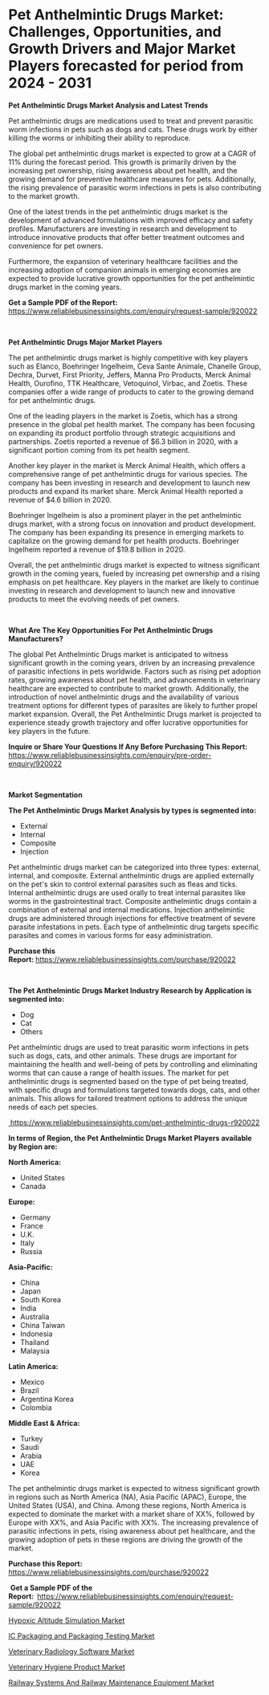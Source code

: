 <p><h1>Pet Anthelmintic Drugs Market: Challenges, Opportunities, and Growth Drivers and Major Market Players forecasted for period from 2024 - 2031</h1></p><p><strong>Pet Anthelmintic Drugs Market Analysis and Latest Trends</strong></p>
<p><p>Pet anthelmintic drugs are medications used to treat and prevent parasitic worm infections in pets such as dogs and cats. These drugs work by either killing the worms or inhibiting their ability to reproduce.</p><p>The global pet anthelmintic drugs market is expected to grow at a CAGR of 11% during the forecast period. This growth is primarily driven by the increasing pet ownership, rising awareness about pet health, and the growing demand for preventive healthcare measures for pets. Additionally, the rising prevalence of parasitic worm infections in pets is also contributing to the market growth.</p><p>One of the latest trends in the pet anthelmintic drugs market is the development of advanced formulations with improved efficacy and safety profiles. Manufacturers are investing in research and development to introduce innovative products that offer better treatment outcomes and convenience for pet owners.</p><p>Furthermore, the expansion of veterinary healthcare facilities and the increasing adoption of companion animals in emerging economies are expected to provide lucrative growth opportunities for the pet anthelmintic drugs market in the coming years.</p></p>
<p><strong>Get a Sample PDF of the Report:&nbsp;</strong> <a href="https://www.reliablebusinessinsights.com/enquiry/request-sample/920022">https://www.reliablebusinessinsights.com/enquiry/request-sample/920022</a></p>
<p>&nbsp;</p>
<p><strong>Pet Anthelmintic Drugs Major Market Players</strong></p>
<p><p>The pet anthelmintic drugs market is highly competitive with key players such as Elanco, Boehringer Ingelheim, Ceva Sante Animale, Chanelle Group, Dechra, Durvet, First Priority, Jeffers, Manna Pro Products, Merck Animal Health, Ourofino, TTK Healthcare, Vetoquinol, Virbac, and Zoetis. These companies offer a wide range of products to cater to the growing demand for pet anthelmintic drugs.</p><p>One of the leading players in the market is Zoetis, which has a strong presence in the global pet health market. The company has been focusing on expanding its product portfolio through strategic acquisitions and partnerships. Zoetis reported a revenue of $6.3 billion in 2020, with a significant portion coming from its pet health segment.</p><p>Another key player in the market is Merck Animal Health, which offers a comprehensive range of pet anthelmintic drugs for various species. The company has been investing in research and development to launch new products and expand its market share. Merck Animal Health reported a revenue of $4.6 billion in 2020.</p><p>Boehringer Ingelheim is also a prominent player in the pet anthelmintic drugs market, with a strong focus on innovation and product development. The company has been expanding its presence in emerging markets to capitalize on the growing demand for pet health products. Boehringer Ingelheim reported a revenue of $19.8 billion in 2020.</p><p>Overall, the pet anthelmintic drugs market is expected to witness significant growth in the coming years, fueled by increasing pet ownership and a rising emphasis on pet healthcare. Key players in the market are likely to continue investing in research and development to launch new and innovative products to meet the evolving needs of pet owners.</p></p>
<p>&nbsp;</p>
<p><strong>What Are The Key Opportunities For Pet Anthelmintic Drugs Manufacturers?</strong></p>
<p><p>The global Pet Anthelmintic Drugs market is anticipated to witness significant growth in the coming years, driven by an increasing prevalence of parasitic infections in pets worldwide. Factors such as rising pet adoption rates, growing awareness about pet health, and advancements in veterinary healthcare are expected to contribute to market growth. Additionally, the introduction of novel anthelmintic drugs and the availability of various treatment options for different types of parasites are likely to further propel market expansion. Overall, the Pet Anthelmintic Drugs market is projected to experience steady growth trajectory and offer lucrative opportunities for key players in the future.</p></p>
<p><strong>Inquire or Share Your Questions If Any Before Purchasing This Report:</strong> <a href="https://www.reliablebusinessinsights.com/enquiry/pre-order-enquiry/920022">https://www.reliablebusinessinsights.com/enquiry/pre-order-enquiry/920022</a></p>
<p>&nbsp;</p>
<p><strong>Market Segmentation</strong></p>
<p><strong>The Pet Anthelmintic Drugs Market Analysis by types is segmented into:</strong></p>
<p><ul><li>External</li><li>Internal</li><li>Composite</li><li>Injection</li></ul></p>
<p><p>Pet anthelmintic drugs market can be categorized into three types: external, internal, and composite. External anthelmintic drugs are applied externally on the pet's skin to control external parasites such as fleas and ticks. Internal anthelmintic drugs are used orally to treat internal parasites like worms in the gastrointestinal tract. Composite anthelmintic drugs contain a combination of external and internal medications. Injection anthelmintic drugs are administered through injections for effective treatment of severe parasite infestations in pets. Each type of anthelmintic drug targets specific parasites and comes in various forms for easy administration.</p></p>
<p><strong>Purchase this Report:&nbsp;</strong><a href="https://www.reliablebusinessinsights.com/purchase/920022">https://www.reliablebusinessinsights.com/purchase/920022</a></p>
<p>&nbsp;</p>
<p><strong>The Pet Anthelmintic Drugs Market Industry Research by Application is segmented into:</strong></p>
<p><ul><li>Dog</li><li>Cat</li><li>Others</li></ul></p>
<p><p>Pet anthelmintic drugs are used to treat parasitic worm infections in pets such as dogs, cats, and other animals. These drugs are important for maintaining the health and well-being of pets by controlling and eliminating worms that can cause a range of health issues. The market for pet anthelmintic drugs is segmented based on the type of pet being treated, with specific drugs and formulations targeted towards dogs, cats, and other animals. This allows for tailored treatment options to address the unique needs of each pet species.</p></p>
<p><a href="https://www.reliablebusinessinsights.com/pet-anthelmintic-drugs-r920022">&nbsp;https://www.reliablebusinessinsights.com/pet-anthelmintic-drugs-r920022</a></p>
<p><strong>In terms of Region, the Pet Anthelmintic Drugs Market Players available by Region are:</strong></p>
<p>
    <p> <strong> North America: </strong>
        <ul>
            <li>United States</li>
            <li>Canada</li>
        </ul>
        </p> 
    <p> <strong> Europe: </strong>
        <ul>
            <li>Germany</li>
            <li>France</li>
            <li>U.K.</li>
            <li>Italy</li>
            <li>Russia</li>
        </ul>
        </p> 
    <p> <strong> Asia-Pacific: </strong>
        <ul>
            <li>China</li>
            <li>Japan</li>
            <li>South Korea</li>
            <li>India</li>
            <li>Australia</li>
            <li>China Taiwan</li>
            <li>Indonesia</li>
            <li>Thailand</li>
            <li>Malaysia</li>
        </ul>
        </p> 
    <p> <strong> Latin America: </strong>
        <ul>
            <li>Mexico</li>
            <li>Brazil</li>
            <li>Argentina Korea</li>
            <li>Colombia</li>
        </ul>
        </p> 
    <p> <strong> Middle East & Africa: </strong>
        <ul>
            <li>Turkey</li>
            <li>Saudi</li>
            <li>Arabia</li>
            <li>UAE</li>
            <li>Korea</li>
        </ul>
    </p>
    </p>
<p><p>The pet anthelmintic drugs market is expected to witness significant growth in regions such as North America (NA), Asia Pacific (APAC), Europe, the United States (USA), and China. Among these regions, North America is expected to dominate the market with a market share of XX%, followed by Europe with XX%, and Asia Pacific with XX%. The increasing prevalence of parasitic infections in pets, rising awareness about pet healthcare, and the growing adoption of pets in these regions are driving the growth of the market.</p></p>
<p><strong>Purchase this Report: </strong><a href="https://www.reliablebusinessinsights.com/purchase/920022">https://www.reliablebusinessinsights.com/purchase/920022</a></p>
<p>&nbsp;<strong>Get a Sample PDF of the Report:&nbsp;&nbsp;</strong><a href="https://www.reliablebusinessinsights.com/enquiry/request-sample/920022">https://www.reliablebusinessinsights.com/enquiry/request-sample/920022</a></p>
<p><strong></strong></p>
<p><p><a href="https://github.com/msLonKoss78/Market-Research-Report-List-1/blob/main/hypoxic-altitude-simulation-market.md">Hypoxic Altitude Simulation Market</a></p><p><a href="https://github.com/lairestrong/Market-Research-Report-List-1/blob/main/ic-packaging-and-packaging-testing-market.md">IC Packaging and Packaging Testing Market</a></p><p><a href="https://github.com/Krish2023na/Market-Research-Report-List-6/blob/main/veterinary-radiology-software-market.md">Veterinary Radiology Software Market</a></p><p><a href="https://github.com/RickHolmes3/Market-Research-Report-List-6/blob/main/veterinary-hygiene-product-market.md">Veterinary Hygiene Product Market</a></p><p><a href="https://github.com/bmorecock/Market-Research-Report-List-4/blob/main/railway-systems-and-railway-maintenance-equipment-market.md">Railway Systems And Railway Maintenance Equipment Market</a></p></p>